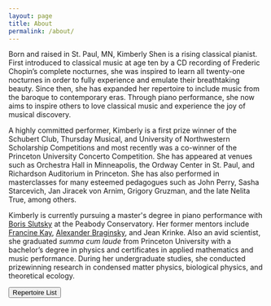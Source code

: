 ```yaml
---
layout: page
title: About
permalink: /about/
---
```


Born and raised in St. Paul, MN, Kimberly Shen is a rising classical pianist. First 
introduced to classical music at age ten by a CD recording of Frederic Chopin’s 
complete nocturnes, she was inspired to learn all twenty-one nocturnes in order 
to fully experience and emulate their breathtaking beauty. Since then, 
she has expanded her repertoire to include music from the baroque to contemporary 
eras. Through piano performance, she now aims to inspire others to love classical 
music and experience the joy of musical discovery.

A highly committed performer, Kimberly is a first prize winner of the Schubert Club, 
Thursday Musical, and University of Northwestern Scholarship Competitions and most 
recently was a co-winner of the Princeton University Concerto Competition. She has 
appeared at venues such as Orchestra Hall in Minneapolis, the Ordway Center in St. Paul, 
and Richardson Auditorium in Princeton. She has also performed in masterclasses for many 
esteemed pedagogues such as John Perry, Sasha Starcevich, Jan Jiracek von Arnim, Grigory 
Gruzman, and the late Nelita True, among others.

Kimberly is currently pursuing a master's degree in piano performance with 
[Boris Slutsky](https://peabody.jhu.edu/faculty/boris-slutsky/) at the Peabody Conservatory. Her former mentors include 
[Francine Kay](https://www.francinekay.com/), [Alexander Braginsky](https://cla.umn.edu/about/directory/profile/bragi001), and Jean Krinke. 
Also an avid scientist, she graduated <i>summa cum laude</i> from Princeton University with a 
bachelor’s degree in physics and certificates in applied mathematics and music performance. 
During her undergraduate studies, she conducted prizewinning research in condensed matter 
physics, biological physics, and theoretical ecology. 

<button onclick="location.href='https://kimie-shen.github.io/assets/pdfs/rep_list.pdf'" type="button">
         Repertoire List</button>
